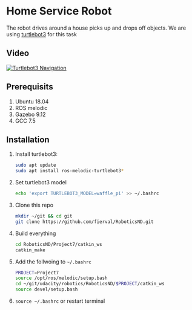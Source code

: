 # Home Service Robot

The robot drives around a house picks up and drops off objects. We are using [turtlebot3](http://emanual.robotis.com/docs/en/platform/turtlebot3/overview/) for this task

## Video

[![Turtlebot3 Navigation](https://img.youtube.com/vi/dUE83tnyloI/0.jpg)](https://www.youtube.com/watch?v=dUE83tnyloI?t=5)


## Prerequisits
1. Ubuntu 18.04
1. ROS melodic
1. Gazebo 9.12
1. GCC 7.5

## Installation

1. Install turtlebot3:

    ```sh
    sudo apt update
    sudo apt install ros-melodic-turtlebot3*
    ```
2. Set turtlebot3 model
    ```sh
    echo 'export TURTLEBOT3_MODEL=waffle_pi' >> ~/.bashrc
    ```
3. Clone this repo
    ```sh
    mkdir ~/git && cd git
    git clone https://github.com/fierval/RoboticsND.git
    ```
4. Build everything
    ```sh
    cd RoboticsND/Project7/catkin_ws
    catkin_make
    ```
5. Add the follwoing to `~/.bashrc`
    ```sh
    PROJECT=Project7
    source /opt/ros/melodic/setup.bash
    cd ~/git/udacity/robotics/RoboticsND/$PROJECT/catkin_ws
    source devel/setup.bash
    ```
6. `source ~/.bashrc` or restart terminal
